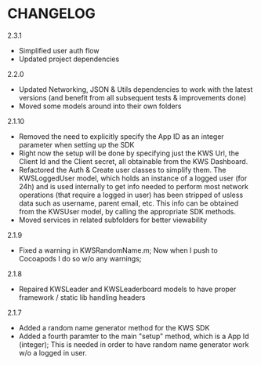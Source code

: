CHANGELOG
=========

2.3.1
 - Simplified user auth flow
 - Updated project dependencies


2.2.0
 - Updated Networking, JSON & Utils dependencies to work with the latest versions (and benefit from all subsequent tests & improvements done)
 - Moved some models around into their own folders 

2.1.10
 - Removed the need to explicitly specify the App ID as an integer parameter when setting up the SDK
 - Right now the setup will be done by specifying just the KWS Url, the Client Id and the Client secret, all obtainable from the KWS Dashboard.
 - Refactored the Auth & Create user classes to simplify them. The KWSLoggedUser model, which holds an instance of a logged user (for 24h) and is used internally to get info needed to perform most network operations (that require a logged in user) has been stripped of usless data such as username, parent email, etc. This info can be obtained from the KWSUser model, by calling the appropriate SDK methods.
 - Moved services in related subfolders for better viewability

2.1.9
 - Fixed a warning in KWSRandomName.m; Now when I push to Cocoapods I do so w/o any warnings;

2.1.8
 - Repaired KWSLeader and KWSLeaderboard models to have proper framework / static lib handling headers

2.1.7
 - Added a random name generator method for the KWS SDK
 - Added a fourth paramter to the main "setup" method, which is a App Id (integer); This is needed in order to have random name generator work w/o a logged in user.
